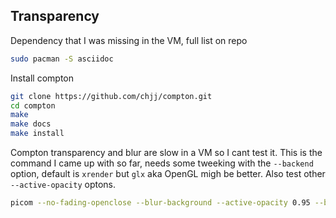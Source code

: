 ## Transparency
Dependency that I was missing in the VM, full list on repo
```sh
sudo pacman -S asciidoc
```
Install compton
```sh
git clone https://github.com/chjj/compton.git
cd compton
make
make docs
make install
```

Compton transparency and blur are slow in a VM so I cant test it. This is the command I came up with so far, needs some tweeking with the `--backend` option, default is `xrender` but `glx` aka OpenGL migh be better. Also test other `--active-opacity` optons.
```sh
picom --no-fading-openclose --blur-background --active-opacity 0.95 --backend glx --glx-no-rebind-pixmap --no-vsync
```
